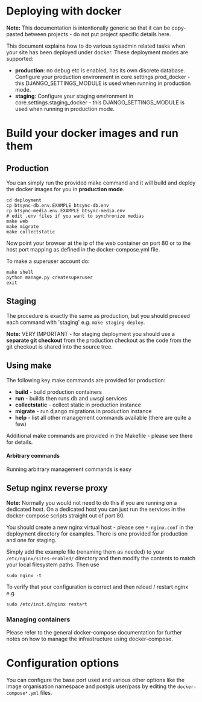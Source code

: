 # Deploying with docker

**Note:** This documentation is intentionally generic so that it can
be copy-pasted between projects - do not put project specific details here.

This document explains how to do various sysadmin related tasks when your
site has been deployed under docker. These deployment modes are supported:

* **production**: no debug etc is enabled, has its own discrete database. Configure
  your production environment in core.settings.prod_docker - this
  DJANGO_SETTINGS_MODULE is used when running in production mode.
* **staging**: Configure your staging environment in core.settings.staging_docker -
  this DJANGO_SETTINGS_MODULE is used when running in production mode.

# Build your docker images and run them

## Production

You can simply run the provided make command and it will build and deploy the docker
images for you in **production mode**.

```
cd deployment
cp btsync-db.env.EXAMPLE btsync-db.env
cp btsync-media.env.EXAMPLE btsync-media.env
# edit .env files if you want to synchronize medias
make web
make migrate
make collectstatic
```

Now point your browser at the ip of the web container on port 80 or to the
host port mapping as defined in the docker-compose.yml file.

To make a superuser account do:

```
make shell
python manage.py createsuperuser
exit
```

## Staging

The procedure is exactly the same as production, but you should preceed 
each command with 'staging' e.g. ``make staging-deploy``.

**Note:** VERY IMPORTANT - for staging deployment you should use a **separate
git checkout**  from the production checkout as the code from the git checkout
is shared into the source tree.

## Using make

The following key make commands are provided for production:

* **build** - build production containers
* **run** - builds then runs db and uwsgi services
* **collectstatic** - collect static in production instance
* **migrate** - run django migrations in production instance
* **help** - list all other management commands available (there are quite a few)

Additional make commands are provided in the Makefile - please see there
for details.

#### Arbitrary commands

Running arbitrary management commands is easy 


## Setup nginx reverse proxy

**Note:** Normally you would not need to do this if you are running on a 
dedicated host. On a dedicated host you can just run the services in the 
docker-compose scripts straight out of port 80.

You should create a new nginx virtual host - please see
``*-nginx.conf`` in the deployment directory for examples. There is
one provided for production and one for staging.

Simply add the example file (renaming them as needed) to your 
``/etc/nginx/sites-enabled/`` directory and then modify the contents to 
match your local filesystem paths. Then use

```
sudo nginx -t
```

To verify that your configuration is correct and then reload / restart nginx
e.g.

```
sudo /etc/init.d/nginx restart
```


### Managing containers

Please refer to the general docker-compose documentation
for further notes on how to manage the infrastructure using docker-compose.

# Configuration options

You can configure the base port used and various other options like the
image organisation namespace and postgis user/pass by editing the ``docker-compose*.yml``
files.
